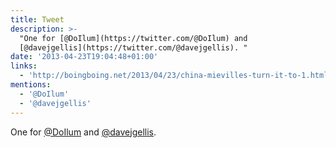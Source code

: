 ```yaml
---
title: Tweet
description: >-
  "One for [@DoIlum](https://twitter.com/@DoIlum) and
  [@davejgellis](https://twitter.com/@davejgellis). "
date: '2013-04-23T19:04:48+01:00'
links:
  - 'http://boingboing.net/2013/04/23/china-mievilles-turn-it-to-1.html'
mentions:
  - '@DoIlum'
  - '@davejgellis'
---
```

One for [@DoIlum](https://twitter.com/@DoIlum) and [@davejgellis](https://twitter.com/@davejgellis). 
